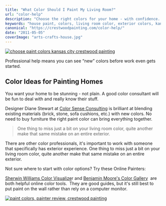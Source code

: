 ```yaml
---
title: "What Color Should I Paint My Living Room?"
url: "color-help"
description: "Choose the right colors for your home - with confidence. The right resources make it easy."
keywords: "house paint, colors, living room color, exterior colors, kansas city, crestwood painting"
canonical: "https://crestwoodpainting.com/color-help/"
date: "2011-05-05"
coverImage: "arts-crafts-house.jpg"
---
```


[![choose paint colors kansas city crestwood painting](images/House-shingle-gable_opt.jpg)](/cwp/wp-content/uploads/2011/05/House-shingle-gable_opt.jpg)

Professional help means you can see “new” colors before work even gets started.

## Color Ideas for Painting Homes

You want your home to be stunning - not plain. A good color consultant will be fun to deal with and really know their stuff.

Designer Diane Stewart at [Color Sense Consulting](http://www.colorsenseconsulting.com/ "Color Sense Consulting | Kansas City") is brilliant at blending existing materials (brick, stone, sofa cushions, etc.) with new colors. No need to buy furniture the right paint color can bring everything together.

> One thing to miss just a bit on your living room color, quite another make that same mistake on an entire exterior.

There are other color professionals, it's important to work with someone that specifically has exterior experience. One thing to miss just a bit on your living room color, quite another make that same mistake on an entire exterior.

Not sure where to start with color options? Try these Online Painters:

[Sherwin Williams Color Visualize](https://www.sherwin-williams.com/visualizer#/active/default)r and [Benjamin Moore's Color Gallery](https://www.benjaminmoore.com/en-us/color-overview)  are both helpful online color tools.  They are good guides, but it's still best to put paint on the wall rather than rely on a computer monitor.

[![paint colors, painter review, crestwood painting](images/A-Google-User27.jpg)](/reviews/)

